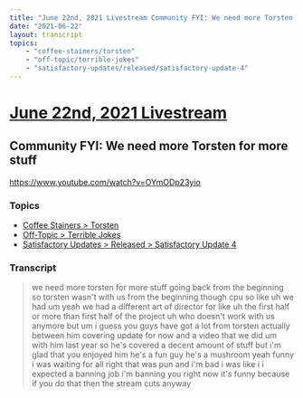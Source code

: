 ```yaml
---
title: "June 22nd, 2021 Livestream Community FYI: We need more Torsten for more stuff"
date: "2021-06-22"
layout: transcript
topics:
    - "coffee-stainers/torsten"
    - "off-topic/terrible-jokes"
    - "satisfactory-updates/released/satisfactory-update-4"
---
```

# [June 22nd, 2021 Livestream](../2021-06-22.md)
## Community FYI: We need more Torsten for more stuff
https://www.youtube.com/watch?v=OYmODp23yio

### Topics
* [Coffee Stainers > Torsten](../topics/coffee-stainers/torsten.md)
* [Off-Topic > Terrible Jokes](../topics/off-topic/terrible-jokes.md)
* [Satisfactory Updates > Released > Satisfactory Update 4](../topics/satisfactory-updates/released/satisfactory-update-4.md)

### Transcript

> we need more torsten for more stuff going back from the beginning so torsten wasn't with us from the beginning though cpu so like uh we had um yeah we had a different art of director for like uh the first half or more than first half of the project uh who doesn't work with us anymore but um i guess you guys have got a lot from torsten actually between him covering update for now and a video that we did um with him last year so he's covered a decent amount of stuff but i'm glad that you enjoyed him he's a fun guy he's a mushroom yeah funny i was waiting for all right that was pun and i'm bad i was like i i expected a banning job i'm banning you right now it's funny because if you do that then the stream cuts anyway
